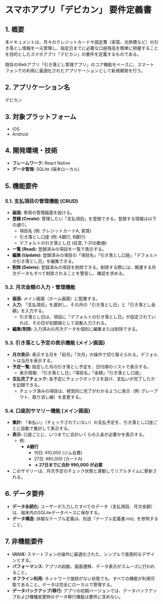 # スマホアプリ「デビカン」 要件定義書

## 1. 概要

本ドキュメントは、月々のクレジットカードや固定費（家賃、光熱費など）の引き落とし情報を一元管理し、指定日までに必要な口座残高を簡単に把握することを目的としたスマホアプリ「デビカン」の要件を定義するものである。

既存のWebアプリ「引き落とし管理アプリ」のコア機能をベースに、スマートフォンでの利用に最適化されたアプリケーションとして新規開発を行う。

## 2. アプリケーション名

デビカン

## 3. 対象プラットフォーム

*   iOS
*   Android

## 4. 開発環境・技術

*   **フレームワーク:** React Native
*   **データ管理:** SQLite (端末ローカル)

## 5. 機能要件

### 5.1. 支払項目の管理機能 (CRUD)

*   **画面:** 専用の管理画面を設ける。
*   **登録 (Create):** 管理したい「支払項目」を登録できる。登録する情報は以下の通り。
    *   項目名 (例: クレジットカードA, 家賃)
    *   引き落とし口座 (例: A銀行, B銀行)
    *   デフォルトの引き落とし日 (任意, 1-31の数値)
*   **一覧 (Read):** 登録済みの項目を一覧で表示する。
*   **編集 (Update):** 登録済みの項目の「項目名」「引き落とし口座」「デフォルトの引き落とし日」を編集できる。
*   **削除 (Delete):** 登録済みの項目を削除できる。削除する際には、関連する月次データもすべて削除されることを警告し、確認を求める。

### 5.2. 月次金額の入力・管理機能

*   **画面:** メイン画面（ホーム画面）に配置する。
*   **入力:** 「支払項目」を選択し、その月の「引き落とし日」と「引き落とし金額」を入力する。
    *   引き落とし日は、項目に「デフォルトの引き落とし日」が設定されていれば、その日が初期値として自動入力される。
*   **編集/削除:** 入力済みの月次データを個別に編集または削除できる。

### 5.3. 引き落とし予定の表示機能 (メイン画面)

*   **月次表示:** 表示する月を「前月」「次月」の操作で切り替えられる。デフォルトは当月を表示する。
*   **予定一覧:** 指定した月の引き落とし予定を、日付順のリストで表示する。
    *   表示情報: 「引き落とし日」「項目名」「金額」「引き落とし口座」
*   **支払完了チェック:** 各予定にチェックボックスを設け、支払いが完了したかを記録できる。
    *   チェック済みの項目は、視覚的に完了がわかるように表示（例: グレーアウト、取り消し線）を変更する。

### 5.4. 口座別サマリー機能 (メイン画面)

*   **集計:** 「未払い」（チェックされていない）の支払予定を、引き落とし口座ごとに自動で集計して表示する。
*   **表示:** 口座ごとに、いつまでに合計いくらの入金が必要かを表示する。
    *   例:
        *   **A銀行**
            *   10日: ¥10,000 (ジム会費)
            *   27日: ¥80,000 (カードA)
            *   **→ 27日までに合計 ¥90,000 が必要**
*   このサマリーは、月次予定のチェック状態と連動してリアルタイムに更新される。

## 6. データ要件

*   **データ永続化:** ユーザーが入力したすべてのデータ（支払項目、月次金額）は、端末内のSQLiteデータベースに保存する。
*   **データ構造:** 詳細なテーブル定義は、別途『テーブル定義書.md』を参照すること。

## 7. 非機能要件

*   **UI/UX:** スマートフォンの操作に最適化された、シンプルで直感的なデザインとする。
*   **パフォーマンス:** アプリの起動、画面遷移、データ表示がスムーズに行われること。
*   **オフライン利用:** ネットワーク接続がない状態でも、すべての機能が利用可能であること。データは完全にローカルで管理する。
*   **データバックアップ/移行:** アプリの初期バージョンでは、データバックアップおよび機種変更時のデータ移行機能は要件に含めない。
